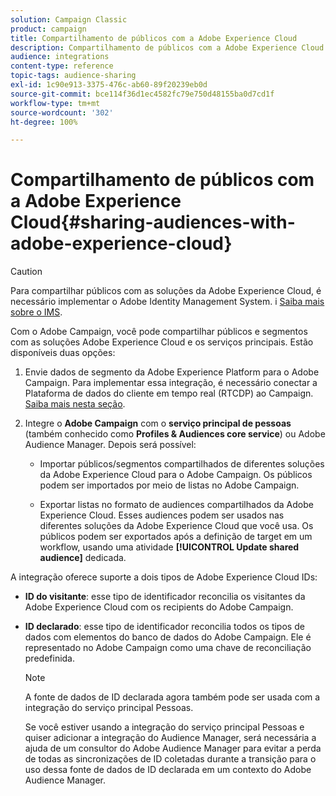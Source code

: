 ```yaml
---
solution: Campaign Classic
product: campaign
title: Compartilhamento de públicos com a Adobe Experience Cloud
description: Compartilhamento de públicos com a Adobe Experience Cloud
audience: integrations
content-type: reference
topic-tags: audience-sharing
exl-id: 1c90e913-3375-476c-ab60-89f20239eb0d
source-git-commit: bce114f36d1ec4582fc79e750d48155ba0d7cd1f
workflow-type: tm+mt
source-wordcount: '302'
ht-degree: 100%

---
```


# Compartilhamento de públicos com a Adobe Experience Cloud{#sharing-audiences-with-adobe-experience-cloud}

>[!CAUTION]
>
>Para compartilhar públicos com as soluções da Adobe Experience Cloud, é necessário implementar o Adobe Identity Management System. i [Saiba mais sobre o IMS](../../integrations/using/about-adobe-id.md).

Com o Adobe Campaign, você pode compartilhar públicos e segmentos com as soluções Adobe Experience Cloud e os serviços principais. Estão disponíveis duas opções:

1. Envie dados de segmento da Adobe Experience Platform para o Adobe Campaign. Para implementar essa integração, é necessário conectar a Plataforma de dados do cliente em tempo real (RTCDP) ao Campaign. [Saiba mais nesta seção](https://experienceleague.adobe.com/docs/experience-platform/destinations/catalog/email-marketing/adobe-campaign.html?lang=pt-BR).


1. Integre o **Adobe Campaign** com o **serviço principal de pessoas** (também conhecido como **Profiles &amp; Audiences core service**) ou Adobe Audience Manager. Depois será possível:

   * Importar públicos/segmentos compartilhados de diferentes soluções da Adobe Experience Cloud para o Adobe Campaign. Os públicos podem ser importados por meio de listas no Adobe Campaign.

   * Exportar listas no formato de audiences compartilhados da Adobe Experience Cloud. Esses audiences podem ser usados nas diferentes soluções da Adobe Experience Cloud que você usa. Os públicos podem ser exportados após a definição de target em um workflow, usando uma atividade **[!UICONTROL Update shared audience]** dedicada.

A integração oferece suporte a dois tipos de Adobe Experience Cloud IDs:

* **ID do visitante**: esse tipo de identificador reconcilia os visitantes da Adobe Experience Cloud com os recipients do Adobe Campaign.
* **ID declarado**: esse tipo de identificador reconcilia todos os tipos de dados com elementos do banco de dados do Adobe Campaign. Ele é representado no Adobe Campaign como uma chave de reconciliação predefinida.

   >[!NOTE]
   >
   > A fonte de dados de ID declarada agora também pode ser usada com a integração do serviço principal Pessoas.
   >
   >Se você estiver usando a integração do serviço principal Pessoas e quiser adicionar a integração do Audience Manager, será necessária a ajuda de um consultor do Adobe Audience Manager para evitar a perda de todas as sincronizações de ID coletadas durante a transição para o uso dessa fonte de dados de ID declarada em um contexto do Adobe Audience Manager.
